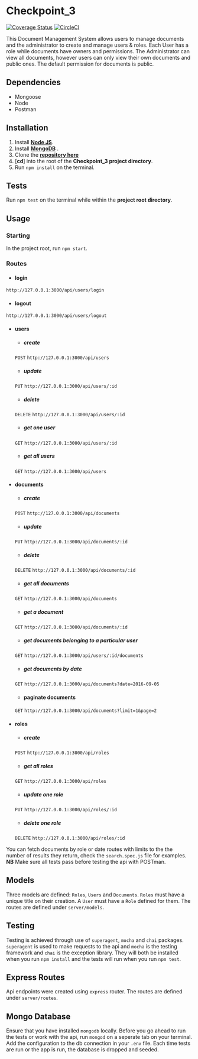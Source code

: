 # Checkpoint_3
[![Coverage Status](https://coveralls.io/repos/github/andela-omugeri/Checkpoint_3/badge.svg?branch=develop)](https://coveralls.io/github/andela-omugeri/Checkpoint_3?branch=develop)
[![CircleCI](https://circleci.com/gh/andela-omugeri/String.svg?style=svg)](https://circleci.com/gh/andela-omugeri/String)

This Document Management System allows users to manage documents and the administrator to create and manage users & roles.
Each User has a role while documents have owners and permissions. The Administrator can view all documents, however users can only view their own documents and public ones. The default permission for documents is public.

## Dependencies
* Mongoose​
* Node
* Postman

## Installation

1. Install [**Node JS**](https://nodejs.org/en/).
1. Install [**MongoDB**](https://www.mongodb.org/) .
1. Clone the [**repository here**](https://github.com/andela-omugeri/Checkpoint_3) 
1. [**cd**] into the root of the **Checkpoint_3 project directory**.
1. Run `npm install` on the terminal.

## Tests

Run `npm test` on the terminal while within the **project root directory**.

## Usage
### Starting
In the project root, run `npm start`.
### Routes

* #### login
`http://127.0.0.1:3000/api/users/login`

* #### logout
`http://127.0.0.1:3000/api/users/logout`
* #### users

  * ##### create
  `POST`
  `http://127.0.0.1:3000/api/users`

  * ##### update
  `PUT`
  `http://127.0.0.1:3000/api/users/:id`

  * ##### delete
  `DELETE`
  `http://127.0.0.1:3000/api/users/:id`

  * ##### get one user
  `GET`
  `http://127.0.0.1:3000/api/users/:id`

  * ##### get all users
  `GET`
  `http://127.0.0.1:3000/api/users`

* #### documents

  * ##### create
  `POST`
  `http://127.0.0.1:3000/api/documents`

  * ##### update
  `PUT`
  `http://127.0.0.1:3000/api/documents/:id`

  * ##### delete
  `DELETE`
  `http://127.0.0.1:3000/api/documents/:id`

  * ##### get all documents
  `GET`
  `http://127.0.0.1:3000/api/documents`

  * ##### get a document
  `GET`
  `http://127.0.0.1:3000/api/documents/:id`

  * ##### get documents belonging to a particular user
  `GET`
  `http://127.0.0.1:3000/api/users/:id/documents`

  * ##### get documents by date
  `GET`
  `http://127.0.0.1:3000/api/documents?date=2016-09-05`

  * #### paginate documents
  `GET`
  `http://127.0.0.1:3000/api/documents?limit=1&page=2`

* #### roles

  * ##### create
  `POST`
  `http://127.0.0.1:3000/api/roles`

  * #####  get all roles
  `GET`
  `http://127.0.0.1:3000/api/roles`

  * #####  update one role
  `PUT`
  `http://127.0.0.1:3000/api/roles/:id`

  * #####  delete one role
  `DELETE`
  `http://127.0.0.1:3000/api/roles/:id`

 You can fetch documents by role or date routes with limits to the the number of results they return, check the `search.spec.js` file for examples.
**NB** Make sure all tests pass before testing the api with POSTman.

## Models

Three models are defined: `Roles`, `Users` and `Documents`. `Roles` must have a unique title on their creation. A `User` must have a `Role` defined for them. The routes are defined under `server/models`.

## Testing

Testing is achieved through use of `superagent`, `mocha` and `chai` packages. `superagent` is used to make requests to the api and `mocha` is the testing framework and `chai` is the exception library. They will both be installed when you run `npm install` and the tests will run when you run `npm test`.

## Express Routes

Api endpoints were created using `express` router. The routes are defined under `server/routes`.

## Mongo Database

Ensure that you have installed `mongodb` locally. Before you go ahead to run the tests or work with the api, run `mongod` on a seperate tab on your terminal. Add the configuration to the db connection in your `.env` file. Each time tests are run or the app is run, the database is dropped and seeded.


